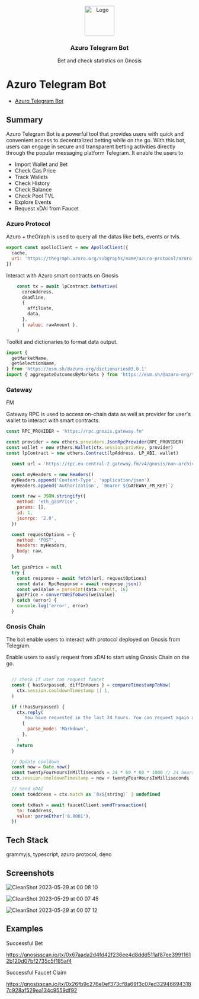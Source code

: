 <br />
<div align="center">
  <a href="https://github.com/aeither/azuro-telegram-bot">
    <img src="https://github.com/aeither/azuro-telegram-bot/assets/36173828/a21734d4-033b-470b-a630-7e8be9649504" alt="Logo" width="80" height="80">
  </a>

<h3 align="center">Azuro Telegram Bot</h3>
  <p align="center">
    Bet and check statistics on Gnosis
    <br />
  </p>
</div>

# Azuro Telegram Bot

- [Azuro Telegram Bot](https://t.me/azuro_betting_2023_bot)

## Summary

Azuro Telegram Bot is a powerful tool that provides users with quick and convenient access to decentralized betting while on the go. With this bot, users can engage in secure and transparent betting activities directly through the popular messaging platform Telegram. It enable the users to

- Import Wallet and Bet
- Check Gas Price
- Track Wallets
- Check History
- Check Balance
- Check Pool TVL
- Explore Events
- Request xDAI from Faucet

### Azuro Protocol

Azuro + theGraph is used to query all the datas like bets, events or tvls.

```jsx
export const apolloClient = new ApolloClient({
  cache,
  uri: 'https://thegraph.azuro.org/subgraphs/name/azuro-protocol/azuro-api-gnosis',
})
```

Interact with Azuro smart contracts on Gnosis

```jsx
    const tx = await lpContract.betNative(
      coreAddress,
      deadline,
      {
        affiliate,
        data,
      },
      { value: rawAmount },
    )
```

Toolkit and dictionaries to format data output.

```jsx
import {
  getMarketName,
  getSelectionName,
} from 'https://esm.sh/@azuro-org/dictionaries@3.0.1'
import { aggregateOutcomesByMarkets } from 'https://esm.sh/@azuro-org/toolkit@3.0.0'
```

### Gateway
FM

Gateway RPC is used to access on-chain data as well as provider for user's wallet to interact with smart contracts.

```jsx
const RPC_PROVIDER = 'https://rpc.gnosis.gateway.fm'

const provider = new ethers.providers.JsonRpcProvider(RPC_PROVIDER)
const wallet = new ethers.Wallet(ctx.session.privKey, provider)
const lpContract = new ethers.Contract(lpAddress, LP_ABI, wallet)
```

```jsx
  const url = 'https://rpc.eu-central-2.gateway.fm/v4/gnosis/non-archival/mainnet'

  const myHeaders = new Headers()
  myHeaders.append('Content-Type', 'application/json')
  myHeaders.append('Authorization', `Bearer ${GATEWAY_FM_KEY}`)

  const raw = JSON.stringify({
    method: 'eth_gasPrice',
    params: [],
    id: 1,
    jsonrpc: '2.0',
  })

  const requestOptions = {
    method: 'POST',
    headers: myHeaders,
    body: raw,
  }

  let gasPrice = null
  try {
    const response = await fetch(url, requestOptions)
    const data: RpcResponse = await response.json()
    const weiValue = parseInt(data.result, 16)
    gasPrice = convertWeiToGwei(weiValue)
  } catch (error) {
    console.log('error', error)
  }
```

### Gnosis Chain

The bot enable users to interact with protocol deployed on Gnosis from Telegram.

Enable users to easily request from xDAI to start using Gnosis Chain on the go.

```jsx

  // check if user can request faucet
  const { hasSurpassed, diffInHours } = compareTimestampToNow(
    ctx.session.cooldownTimestamp || 1,
  )

  if (!hasSurpassed) {
    ctx.reply(
      `You have requested in the last 24 hours. You can request again after ${diffInHours}`,
      {
        parse_mode: 'Markdown',
      },
    )
    return
  }

  // Update cooldown
  const now = Date.now()
  const twentyFourHoursInMilliseconds = 24 * 60 * 60 * 1000 // 24 hours in milliseconds
  ctx.session.cooldownTimestamp = now + twentyFourHoursInMilliseconds

  // Send xDAI
  const toAddress = ctx.match as `0x${string}` | undefined

  const txHash = await faucetClient.sendTransaction({
    to: toAddress,
    value: parseEther('0.0001'),
  })
```

## Tech Stack

grammyjs, typescript, azuro protocol, deno


## Screenshots

![CleanShot 2023-05-29 at 00 08 10](https://github.com/aeither/azuro-telegram-bot/assets/36173828/2e6eb015-81ae-495a-8922-1d854e6f7130)

![CleanShot 2023-05-29 at 00 07 45](https://github.com/aeither/azuro-telegram-bot/assets/36173828/cc754938-ac6a-42be-ba9a-e19f78fbeabe)

![CleanShot 2023-05-29 at 00 07 12](https://github.com/aeither/azuro-telegram-bot/assets/36173828/a956e791-2cd2-424c-91de-042b55531525)

## Examples

Successful Bet

https://gnosisscan.io/tx/0x67aada2d4fd42f236ee4d8ddd511af87ee39911612b120d07bf2735c5f185af4

Successful Faucet Claim

https://gnosisscan.io/tx/0x26fb9c276e0ef373cf8a69f3c07ed329466943187c928af529ea134c9559df92

